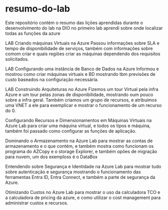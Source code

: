 # resumo-do-lab
Este repositório contém o resumo das lições aprendidas durante o desenvolvimento do lab na DIO
no primeiro lab aprendi sobre onde localizar todas as funções da azure

LAB Criando máquinas Virtuais na Azure
Passou informações sobre SLA e tempo de disponibilidade de serviços, também com informações sobre comom criar e quais regiões criar as máquinas dependendo dos requisitos solicitados.

LAB Configurando uma instância de Banco de Dados na Azure
Informou e mostrou como criar máquinas virtuais e BD mostrando tbm previsões de custo baseados na configuração necessária.

LAB Construindo Arquiteturas no Azure
Fizemos um tour Virtual pela infra Azure e um tour pelas zonas de disponibilidade, mostrando oum pouco sobre a infra geral. Também criamos um grupo de recursos, e atribuimos uma VNET a ele para exemplicar e mostrar o funcionamento de um recurso do 0.

Configurando Recursos e Dimensionamentos em Máquinas Virtuais na Azure
Lab para criar uma máquina virtual, e todos os tipos e máquina, também foi passado como configurar as funções de aplicação.

Dominando o Armazenamento na Azure
Lab para mostrar as contas de armazenamento e o que contém, e também mostra como funcionam os programa do AZCopy e o storage Explorer, e também opões de migração para nuvem, um dos exemploss é o DataBox

Entendendo sobre Segurança e Identidade na Azure
Lab para mostrar tudo sobre autenticação e segurança mostrando o funcionamento das ferramentas Entra ID, Entra Connect, e também a parte de segurança da Azure.

Otimizando Custos no Azure
Lab para mostrar o uso da calculadora TCO e a calculadora de pricing da azure, e como utilizar o cost management para administrar custos e recursos.
